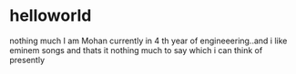 # helloworld
nothing much
I am Mohan currently in 4 th year of engineeering..and i like eminem songs and thats it nothing much to say which i can think of presently
